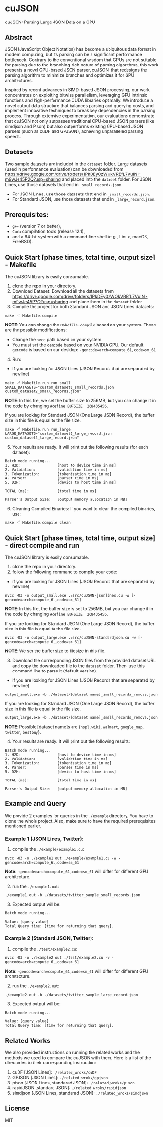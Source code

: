 # cuJSON
cuJSON: Parsing Large JSON Data on a GPU

## Abstract
JSON (JavaScript Object Notation) has become a ubiquitous data format in modern computing, but its parsing can be a significant performance bottleneck. Contrary to the conventional wisdom that GPUs are not suitable for parsing due to the branching-rich nature of parsing algorithms, this work presents a novel GPU-based JSON parser, cuJSON, that redesigns the parsing algorithm to minimize branches and optimizes it for GPU architectures.

Inspired by recent advances in SIMD-based JSON processing, our work concentrates on exploiting bitwise parallelism, leveraging GPU intrinsic functions and high-performance CUDA libraries optimally. We introduce a novel output data structure that balances parsing and querying costs, and implement innovative techniques to break key dependencies in the parsing process. Through extensive experimentation, our evaluations demonstrate that cuJSON not only surpasses traditional CPU-based JSON parsers (like simdjson and Pison) but also outperforms existing GPU-based JSON parsers (such as cuDF and GPJSON), achieving unparalleled parsing speeds.

## Datasets
Two sample datasets are included in the `dataset` folder. Large datasets (used in performance evaluation) can be downloaded from https://drive.google.com/drive/folders/1PkDEy0zWOkVREfL7VuINI-m9wJe45P2Q?usp=sharing and placed into the `dataset` folder. For JSON Lines, use those datasets that end in `_small_records.json`. 

- For JSON Lines, use those datasets that end in `_small_records.json`. 
- For Standard JSON, use those datasets that end in `_large_record.json`.

## Prerequisites: 
- `g++` (version 7 or better), 
- `Cuda` compilation tools (release 12.1), 
- and a 64-bit system with a command-line shell (e.g., Linux, macOS, FreeBSD). 

## Quick Start [phase times, total time, output size] - Makefile
The cuJSON library is easily consumable. 
1. clone the repo in your directory. 
2. Download Dataset: Download all the datasets from https://drive.google.com/drive/folders/1PkDEy0zWOkVREfL7VuINI-m9wJe45P2Q?usp=sharing and place them in the `dataset` folder.
3. Compile the project for both Standard JSON and JSON Lines datasets:
```
make -f Makefile.compile
```

**NOTE**: 
You can change the `Makefile.compile` based on your system. These are the possible modifications:
- Change the `nvcc` path based on your system.
- You must set the `gencode` based on your NVIDIA GPU. Our default `gencode` is based on our desktop: `-gencode=arch=compute_61,code=sm_61`

4. Run: 
- if you are looking for JSON Lines (JSON Records that are separated by newline)
```
make -f Makefile.run run_small SMALL_DATASETS="custom_dataset1_small_records.json custom_dataset2_small_records.json"
```
**NOTE**: In this file, we set the buffer size to 256MB, but you can change it in the code by changing `#define BUFSIZE  268435456`.

If you are looking for Standard JSON (One Large JSON Record), the buffer size in this file is equal to the file size.
```
make -f Makefile.run run_large LARGE_DATASETS="custom_dataset1_large_record.json custom_dataset2_large_record.json"
```

5. Your results are ready. It will print out the following results (for each dataset):
```
Batch mode running...
1. H2D:                 [host to device time in ms]
2. Validation:          [validation time in ms]
3. Tokenization:        [tokenization time in ms]
4. Parser:              [parser time in ms]
5. D2H:                 [device to host time in ms]

TOTAL (ms):             [total time in ms]

Parser's Output Size:   [output memory allocation in MB]
```

6. Cleaning Compiled Binaries: If you want to clean the compiled binaries, use:
```
make -f Makefile.compile clean
```


## Quick Start [phase times, total time, output size] - direct compile and run
The cuJSON library is easily consumable. 
1. clone the repo in your directory. 
2. follow the following command to compile your code: 

- if you are looking for JSON Lines (JSON Records that are separated by newline)

```
nvcc -O3 -o output_small.exe ./src/cuJSON-jsonlines.cu -w [-gencode=arch=compute_61,code=sm_61]
```

**NOTE**: In this file, the buffer size is set to 256MB, but you can change it in the code by changing `#define BUFSIZE  268435456`.

If you are looking for Standard JSON (One Large JSON Record), the buffer size in this file is equal to the file size.

```
nvcc -O3 -o output_large.exe ./src/cuJSON-standardjson.cu -w [-gencode=arch=compute_61,code=sm_61]
```
**NOTE**: We set the buffer size to filesize in this file.


3. Download the corresponding JSON files from the provided dataset URL and copy the downloaded file to the `dataset` folder. Then, use this command line to parse it (default version).

- if you are looking for JSON Lines (JSON Records that are separated by newline)

```
output_small.exe -b ./dataset/[dataset name]_small_records_remove.json
```

If you are looking for Standard JSON (One Large JSON Record), the buffer size in this file is equal to the file size.

```
output_large.exe -b ./dataset/[dataset name]_small_records_remove.json
```

**NOTE**: Possible [dataset name]s are {`nspl`, `wiki`, `walmart`, `google_map`, `twitter`, `bestbuy`}.

4. Your results are ready. It will print out the following results:
```
Batch mode running...
1. H2D:                 [host to device time in ms]
2. Validation:          [validation time in ms]
3. Tokenization:        [tokenization time in ms]
4. Parser:              [parser time in ms]
5. D2H:                 [device to host time in ms]

TOTAL (ms):             [total time in ms]

Parser's Output Size:   [output memory allocation in MB]
```


## Example and Query
We provide 2 examples for queries in the `./example` directory. You have to clone the whole project. Also, make sure to have the required prerequisites mentioned earlier.


### Example 1 (JSON Lines, Twitter):
1. compile the `./example/example1.cu`:
```
nvcc -O3 -o ./example1.out ./example/example1.cu -w -gencode=arch=compute_61,code=sm_61
```

**Note**: `-gencode=arch=compute_61,code=sm_61` will differ for different GPU architecture. 

2. run the `./example1.out`:
```
./example1.out -b ./datasets/twitter_sample_small_records.json
```
3. Expected output will be: 
```
Batch mode running...

Value: [query value]
Total Query time: [time for returning that query].

```


### Example 2 (Standard JSON, Twitter):
1. compile the `./test/example2.cu`:
```
nvcc -O3 -o ./example2.out ./test/example2.cu -w -gencode=arch=compute_61,code=sm_61
```

**Note**: `-gencode=arch=compute_61,code=sm_61` will differ for different GPU architecture. 

2. run the `./example2.out`:
```
./example2.out -b ./datasets/twitter_sample_large_record.json
```
3. Expected output will be: 
```
Batch mode running...

Value: [query value]
Total Query time: [time for returning that query].

```



## Related Works
We also provided instructions on running the related works and the methods we used to compare the cuJSON with them. 
Here is a list of the directories to their corresponding instruction:

1. cuDF [JSON Lines]: `./related_wroks/cuDF`
2. GPJSON [JSON Lines]: `./related_wroks/gpjson`
3. pison [JSON Lines, standarad JSON]: `./related_wroks/pison`
4. rapidJSON [standard JSON]: `./related_wroks/rapidjson`
5. simdjson [JSON Lines, standarad JSON]: `./related_wroks/simdjson`


## License

MIT
